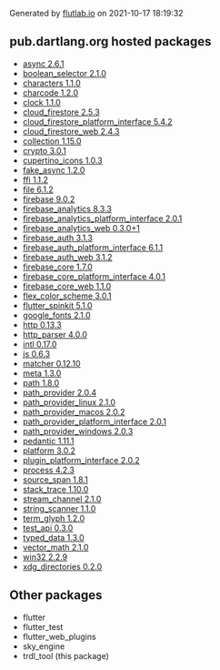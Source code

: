 Generated by [flutlab.io](https://flutlab.io) on 2021-10-17 18:19:32


## pub.dartlang.org hosted packages

 - [async 2.6.1](https://pub.dartlang.org/packages/async/versions/2.6.1)
 - [boolean_selector 2.1.0](https://pub.dartlang.org/packages/boolean_selector/versions/2.1.0)
 - [characters 1.1.0](https://pub.dartlang.org/packages/characters/versions/1.1.0)
 - [charcode 1.2.0](https://pub.dartlang.org/packages/charcode/versions/1.2.0)
 - [clock 1.1.0](https://pub.dartlang.org/packages/clock/versions/1.1.0)
 - [cloud_firestore 2.5.3](https://pub.dartlang.org/packages/cloud_firestore/versions/2.5.3)
 - [cloud_firestore_platform_interface 5.4.2](https://pub.dartlang.org/packages/cloud_firestore_platform_interface/versions/5.4.2)
 - [cloud_firestore_web 2.4.3](https://pub.dartlang.org/packages/cloud_firestore_web/versions/2.4.3)
 - [collection 1.15.0](https://pub.dartlang.org/packages/collection/versions/1.15.0)
 - [crypto 3.0.1](https://pub.dartlang.org/packages/crypto/versions/3.0.1)
 - [cupertino_icons 1.0.3](https://pub.dartlang.org/packages/cupertino_icons/versions/1.0.3)
 - [fake_async 1.2.0](https://pub.dartlang.org/packages/fake_async/versions/1.2.0)
 - [ffi 1.1.2](https://pub.dartlang.org/packages/ffi/versions/1.1.2)
 - [file 6.1.2](https://pub.dartlang.org/packages/file/versions/6.1.2)
 - [firebase 9.0.2](https://pub.dartlang.org/packages/firebase/versions/9.0.2)
 - [firebase_analytics 8.3.3](https://pub.dartlang.org/packages/firebase_analytics/versions/8.3.3)
 - [firebase_analytics_platform_interface 2.0.1](https://pub.dartlang.org/packages/firebase_analytics_platform_interface/versions/2.0.1)
 - [firebase_analytics_web 0.3.0+1](https://pub.dartlang.org/packages/firebase_analytics_web/versions/0.3.0+1)
 - [firebase_auth 3.1.3](https://pub.dartlang.org/packages/firebase_auth/versions/3.1.3)
 - [firebase_auth_platform_interface 6.1.1](https://pub.dartlang.org/packages/firebase_auth_platform_interface/versions/6.1.1)
 - [firebase_auth_web 3.1.2](https://pub.dartlang.org/packages/firebase_auth_web/versions/3.1.2)
 - [firebase_core 1.7.0](https://pub.dartlang.org/packages/firebase_core/versions/1.7.0)
 - [firebase_core_platform_interface 4.0.1](https://pub.dartlang.org/packages/firebase_core_platform_interface/versions/4.0.1)
 - [firebase_core_web 1.1.0](https://pub.dartlang.org/packages/firebase_core_web/versions/1.1.0)
 - [flex_color_scheme 3.0.1](https://pub.dartlang.org/packages/flex_color_scheme/versions/3.0.1)
 - [flutter_spinkit 5.1.0](https://pub.dartlang.org/packages/flutter_spinkit/versions/5.1.0)
 - [google_fonts 2.1.0](https://pub.dartlang.org/packages/google_fonts/versions/2.1.0)
 - [http 0.13.3](https://pub.dartlang.org/packages/http/versions/0.13.3)
 - [http_parser 4.0.0](https://pub.dartlang.org/packages/http_parser/versions/4.0.0)
 - [intl 0.17.0](https://pub.dartlang.org/packages/intl/versions/0.17.0)
 - [js 0.6.3](https://pub.dartlang.org/packages/js/versions/0.6.3)
 - [matcher 0.12.10](https://pub.dartlang.org/packages/matcher/versions/0.12.10)
 - [meta 1.3.0](https://pub.dartlang.org/packages/meta/versions/1.3.0)
 - [path 1.8.0](https://pub.dartlang.org/packages/path/versions/1.8.0)
 - [path_provider 2.0.4](https://pub.dartlang.org/packages/path_provider/versions/2.0.4)
 - [path_provider_linux 2.1.0](https://pub.dartlang.org/packages/path_provider_linux/versions/2.1.0)
 - [path_provider_macos 2.0.2](https://pub.dartlang.org/packages/path_provider_macos/versions/2.0.2)
 - [path_provider_platform_interface 2.0.1](https://pub.dartlang.org/packages/path_provider_platform_interface/versions/2.0.1)
 - [path_provider_windows 2.0.3](https://pub.dartlang.org/packages/path_provider_windows/versions/2.0.3)
 - [pedantic 1.11.1](https://pub.dartlang.org/packages/pedantic/versions/1.11.1)
 - [platform 3.0.2](https://pub.dartlang.org/packages/platform/versions/3.0.2)
 - [plugin_platform_interface 2.0.2](https://pub.dartlang.org/packages/plugin_platform_interface/versions/2.0.2)
 - [process 4.2.3](https://pub.dartlang.org/packages/process/versions/4.2.3)
 - [source_span 1.8.1](https://pub.dartlang.org/packages/source_span/versions/1.8.1)
 - [stack_trace 1.10.0](https://pub.dartlang.org/packages/stack_trace/versions/1.10.0)
 - [stream_channel 2.1.0](https://pub.dartlang.org/packages/stream_channel/versions/2.1.0)
 - [string_scanner 1.1.0](https://pub.dartlang.org/packages/string_scanner/versions/1.1.0)
 - [term_glyph 1.2.0](https://pub.dartlang.org/packages/term_glyph/versions/1.2.0)
 - [test_api 0.3.0](https://pub.dartlang.org/packages/test_api/versions/0.3.0)
 - [typed_data 1.3.0](https://pub.dartlang.org/packages/typed_data/versions/1.3.0)
 - [vector_math 2.1.0](https://pub.dartlang.org/packages/vector_math/versions/2.1.0)
 - [win32 2.2.9](https://pub.dartlang.org/packages/win32/versions/2.2.9)
 - [xdg_directories 0.2.0](https://pub.dartlang.org/packages/xdg_directories/versions/0.2.0)

## Other packages

 - flutter
 - flutter_test
 - flutter_web_plugins
 - sky_engine
 - trdl_tool (this package)

